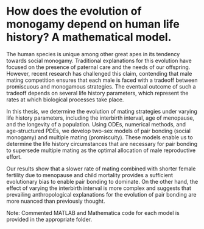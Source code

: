 # How does the evolution of monogamy depend on human life history? A mathematical model.

The human species is unique among other great apes in its tendency towards social monogamy. Traditional explanations for this evolution have focused on the presence of paternal care and the needs of our offspring. However, recent research has challenged this claim, contending that male mating competition ensures that each male is faced with a tradeoff between promiscuous and monogamous strategies. The eventual outcome of such a tradeoff depends on several life history parameters, which represent the rates at which biological processes take place.

In this thesis, we determine the evolution of mating strategies under varying life history parameters, including the interbirth interval, age of menopause, and the longevity of a population. Using ODEs, numerical methods, and age-structured PDEs, we develop two-sex models of pair bonding (social monogamy) and multiple mating (promiscuity). These models enable us to determine the life history circumstances that are necessary for pair bonding to  supersede multiple mating as the optimal allocation of male reproductive effort.

Our results show that a slower rate of mating combined with shorter female fertility due to menopause and child mortality provides a sufficient evolutionary bias to enable pair bonding to dominate. On the other hand, the effect of varying the interbirth interval is more complex and suggests that prevailing anthropological explanations for the evolution of pair bonding are more nuanced than previously thought.


Note: Commented MATLAB and Mathematica code for each model is provided in the appropriate folder. 

